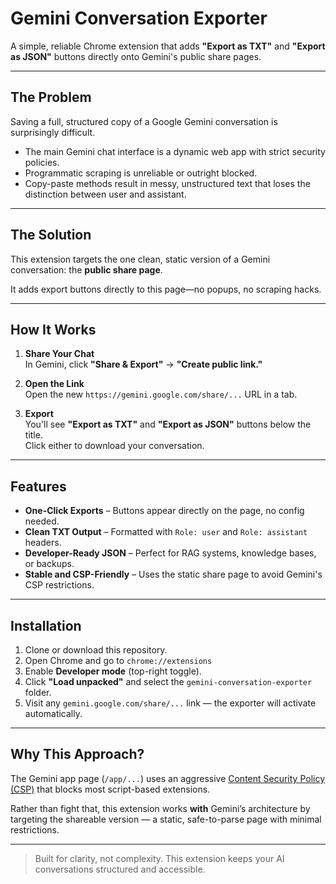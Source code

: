 # Gemini Conversation Exporter

A simple, reliable Chrome extension that adds **"Export as TXT"** and **"Export as JSON"** buttons directly onto Gemini's public share pages.

---

## The Problem

Saving a full, structured copy of a Google Gemini conversation is surprisingly difficult.

- The main Gemini chat interface is a dynamic web app with strict security policies.
- Programmatic scraping is unreliable or outright blocked.
- Copy-paste methods result in messy, unstructured text that loses the distinction between user and assistant.

---

## The Solution

This extension targets the one clean, static version of a Gemini conversation: the **public share page**.

It adds export buttons directly to this page—no popups, no scraping hacks.

---

## How It Works

1. **Share Your Chat**  
   In Gemini, click **"Share & Export"** → **"Create public link."**

2. **Open the Link**  
   Open the new `https://gemini.google.com/share/...` URL in a tab.

3. **Export**  
   You'll see **"Export as TXT"** and **"Export as JSON"** buttons below the title.  
   Click either to download your conversation.

---

## Features

- **One-Click Exports** – Buttons appear directly on the page, no config needed.
- **Clean TXT Output** – Formatted with `Role: user` and `Role: assistant` headers.
- **Developer-Ready JSON** – Perfect for RAG systems, knowledge bases, or backups.
- **Stable and CSP-Friendly** – Uses the static share page to avoid Gemini's CSP restrictions.

---

## Installation

1. Clone or download this repository.
2. Open Chrome and go to `chrome://extensions`
3. Enable **Developer mode** (top-right toggle).
4. Click **"Load unpacked"** and select the `gemini-conversation-exporter` folder.
5. Visit any `gemini.google.com/share/...` link — the exporter will activate automatically.

---

## Why This Approach?

The Gemini app page (`/app/...`) uses an aggressive [Content Security Policy (CSP)](https://developer.mozilla.org/en-US/docs/Web/HTTP/CSP) that blocks most script-based extensions.

Rather than fight that, this extension works **with** Gemini’s architecture by targeting the shareable version — a static, safe-to-parse page with minimal restrictions.

---

> Built for clarity, not complexity. This extension keeps your AI conversations structured and accessible.

